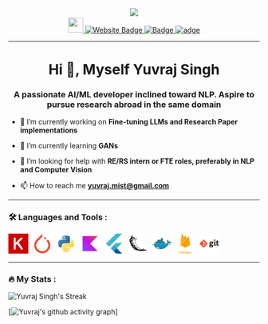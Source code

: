 <div id="header" align="center">
  <img src="https://media.giphy.com/media/M9gbBd9nbDrOTu1Mqx/giphy.gif" width="100"/>
</div>

<div id="badges" align="center">
  <a href="https://www.linkedin.com/in/yuvraj-singh9886/">
    <img src="https://cdn.simpleicons.org/linkedin/gray" width="30" height="30 alt="LinkedIn"/>
  </a>
  <a href="yuvrajsingh-mist.github.io/yuvraj-singh-portfolio.github.io/">
    <img src="https://cdn.simpleicons.org/westernunion/gray" width="30" height="30"  alt="Website Badge"/>
  </a>
  <a href="https://huggingface.co/YuvrajSingh9886">
    <img src="https://cdn.simpleicons.org/huggingface/gray" width="30" height="30"  alt="Badge"/>
  </a>
   <a href="yuvraj.mist@gmail.com">
    <img src= "https://cdn.simpleicons.org/gmail/gray" width="30" height="30"  alt="adge"/>
  </a>
</div>

---

<h1 align="center">Hi 👋, Myself Yuvraj Singh</h1>
<h3 align="center">A passionate AI/ML developer inclined toward NLP. Aspire to pursue research abroad in the same domain</h3>

- 🔭 I’m currently working on **Fine-tuning LLMs and Research Paper implementations**
- 🌱 I’m currently learning **GANs**

- 🤝 I’m looking for help with **RE/RS intern or FTE roles, preferably in NLP and Computer Vision**

- 📫 How to reach me **yuvraj.mist@gmail.com**

---

### :hammer_and_wrench: Languages and Tools :

<div>
  <img src="https://github.com/devicons/devicon/blob/master/icons/keras/keras-original.svg" title="Java" alt="Java" width="40" height="40"/>&nbsp;
  <img src="https://github.com/devicons/devicon/blob/master/icons/pytorch/pytorch-original.svg" title="React" alt="React" width="40" height="40"/>&nbsp;
  <img src="https://github.com/devicons/devicon/blob/master/icons/python/python-original.svg" title="Spring" alt="Spring" width="40" height="40"/>&nbsp;
  <img src="https://github.com/devicons/devicon/blob/master/icons/kotlin/kotlin-original.svg" title="Material UI" alt="Material UI" width="40" height="40"/>&nbsp;
  <img src="https://github.com/devicons/devicon/blob/master/icons/flutter/flutter-original.svg" title="Flutter" alt="Flutter" width="40" height="40"/>&nbsp;
  <img src="https://github.com/devicons/devicon/blob/master/icons/flask/flask-original.svg" title="Redux" alt="Redux " width="40" height="40"/>&nbsp;
  <img src="https://github.com/devicons/devicon/blob/master/icons/docker/docker-original.svg"  title="CSS3" alt="CSS" width="40" height="40"/>&nbsp;
  <img src="https://github.com/devicons/devicon/blob/master/icons/firebase/firebase-plain-wordmark.svg" title="Firebase" alt="Firebase" width="40" height="40"/>&nbsp;
  <img src="https://github.com/devicons/devicon/blob/master/icons/git/git-original-wordmark.svg" title="Git" **alt="Git" width="40" height="40"/>
</div>

---

### :fire: My Stats :

![Yuvraj Singh's Streak](https://github-readme-streak-stats.herokuapp.com/?user=yuvrajsingh-mist&theme=gotham&hide_border=true)

[![Yuvraj's github activity graph](https://github-readme-activity-graph.vercel.app/graph?username=yuvrajsingh-mist&days=45&bg_color=0c1014&color=268f77&line=268f77&point=268f77&area=true&hide_border=true)]
